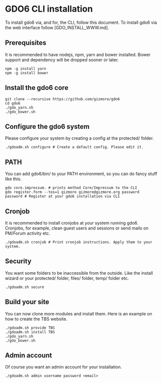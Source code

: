 # GDO6 CLI installation

To install gdo6 via, and for, the CLI, follow this document.
To install gdo6 via the web interface follow [GDO_INSTALL_WWW.md].


## Prerequisites

It is recommended to have nodejs, npm, yarn and bower installed.
Bower support and dependency will be dropped sooner or later.

    npm -g install yarn
    npm -g install bower


## Install the gdo6 core

    git clone --recursive https://github.com/gizmore/gdo6
    cd gdo6
    ./gdo_yarn.sh
    ./gdo_bower.sh


## Configure the gdo6 system

Please configure your system by creating a config at the protected/ folder.

    ./gdoadm.sh configure # Create a default config. Please edit it.


## PATH

You can add gdo6/bin/ to your PATH environment, so you can do fancy stuff like this.
    
    gdo core.impressum. # prints method Core/Impressum to the CLI
    gdo register.form --tos=1 gizmore gizmore@gizmore.org password password # Register at your gdo6 installation via CLI
    
    
## Cronjob

It is recommended to install cronjobs at your system running gdo6.
Cronjobs, for example, clean guest users and sessions or send mails on PM/Forum activity etc. 

    ./gdoadm.sh cronjob # Print cronjob instructions. Apply them to your system.
   
    
## Security

You want some folders to be inaccessible from the outside. Like the install wizard or your protected/ folder, files/ folder, temp/ folder etc.

    ./gdoadm.sh secure
    

## Build your site

You can now clone more modules and install them.
Here is an example on how to create the TBS website.

    ./gdoadm.sh provide TBS
    ./gdoadm.sh install TBS
    ./gdo_yarn.sh
    ./gdo_bower.sh
    
    
## Admin account

Of course you want an admin account for your installation.

    ./gdoadm.sh admin username password <email>
        
